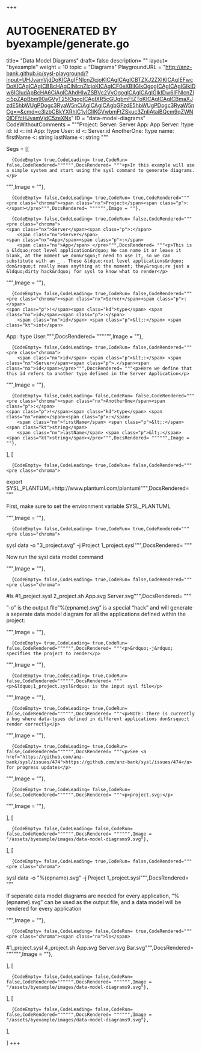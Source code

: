 +++
# AUTOGENERATED BY byexample/generate.go
title= "Data Model Diagrams"
draft= false
description= ""
layout= "byexample"
weight = 10
topic = "Diagrams"
PlaygroundURL = "http://anz-bank.github.io/sysl-playground/?input=UHJvamVjdDoKICAgIFNlcnZlcjoKICAgICAgICBTZXJ2ZXIKICAgIEFwcDoKICAgICAgICBBcHAgClNlcnZlcjoKICAgICF0eXBlIGlkOgogICAgICAgIGlkIDw6IGludApBcHA6CiAgICAhdHlwZSBVc2VyOgogICAgICAgIGlkIDw6IFNlcnZlci5pZApBbm90aGVyT25lOgogICAgIXR5cGUgbmFtZToKICAgICAgICBmaXJzdE5hbWUgPDogc3RyaW5nCiAgICAgICAgbGFzdE5hbWUgPDogc3RyaW5nCg==&cmd=c3lzbCBkYXRhIC1vICIlKGVwbmFtZSkuc3ZnIiAtaiBQcm9qZWN0IDFfcHJvamVjdC5zeXNs"
ID = "data-model-diagrams"
CodeWithoutComments = """Project:
    Server:
        Server
    App:
        App 
Server:
    !type id:
        id <: int
App:
    !type User:
        id <: Server.id
AnotherOne:
    !type name:
        firstName <: string
        lastName <: string
"""

Segs = [[
  
      {CodeEmpty= true,CodeLeading= true,CodeRun= false,CodeRendered="""""",DocsRendered= """<p>In this example will use a simple system and start using the sysl command to generate diagrams.</p>
""",Image = ""},

      {CodeEmpty= false,CodeLeading= true,CodeRun= true,CodeRendered="""<pre class="chroma"><span class="nx">Project</span><span class="p">:</span></pre>""",DocsRendered= """""",Image = ""},

      {CodeEmpty= false,CodeLeading= true,CodeRun= false,CodeRendered="""<pre class="chroma">
    <span class="nx">Server</span><span class="p">:</span>
        <span class="nx">Server</span>
    <span class="nx">App</span><span class="p">:</span>
        <span class="nx">App</span> </pre>""",DocsRendered= """<p>This is a &ldquo;root level application&rdquo; We can name it or leave it blank, at the moment we don&rsquo;t need to use it, so we can substitute with an _ . These &ldquo;root level applications&rdquo; don&rsquo;t really mean anything at the moment; they&rsquo;re just a &ldquo;dirty hack&rdquo; for sysl to know what to render</p>
""",Image = ""},

      {CodeEmpty= false,CodeLeading= true,CodeRun= false,CodeRendered="""<pre class="chroma"><span class="nx">Server</span><span class="p">:</span>
    <span class="p">!</span><span class="kd">type</span> <span class="nx">id</span><span class="p">:</span>
        <span class="nx">id</span> <span class="p">&lt;:</span> <span class="kt">int</span>
<span class="nx">App</span><span class="p">:</span>
    <span class="p">!</span><span class="kd">type</span> <span class="nx">User</span><span class="p">:</span></pre>""",DocsRendered= """""",Image = ""},

      {CodeEmpty= false,CodeLeading= true,CodeRun= false,CodeRendered="""<pre class="chroma">
        <span class="nx">id</span> <span class="p">&lt;:</span> <span class="nx">Server</span><span class="p">.</span><span class="nx">id</span></pre>""",DocsRendered= """<p>Here we define that this id refers to another type defined in the Server Application</p>
""",Image = ""},

      {CodeEmpty= false,CodeLeading= false,CodeRun= false,CodeRendered="""<pre class="chroma"><span class="nx">AnotherOne</span><span class="p">:</span>
    <span class="p">!</span><span class="kd">type</span> <span class="nx">name</span><span class="p">:</span>
        <span class="nx">firstName</span> <span class="p">&lt;:</span> <span class="kt">string</span>
        <span class="nx">lastName</span> <span class="p">&lt;:</span> <span class="kt">string</span></pre>""",DocsRendered= """""",Image = ""},


],
[
  
      {CodeEmpty= false,CodeLeading= true,CodeRun= false,CodeRendered="""<pre class="chroma">
<span class="nx">export</span> <span class="nx">SYSL_PLANTUML</span><span class="p">=</span><span class="nx">http</span><span class="p">:</span><span class="o">//</span><span class="nx">www</span><span class="p">.</span><span class="nx">plantuml</span><span class="p">.</span><span class="nx">com</span><span class="o">/</span><span class="nx">plantuml</span></pre>""",DocsRendered= """<p>First, make sure to set the environment variable SYSL_PLANTUML</p>
""",Image = ""},

      {CodeEmpty= false,CodeLeading= true,CodeRun= true,CodeRendered="""<pre class="chroma">
<span class="nx">sysl</span> <span class="nx">data</span> <span class="o">-</span><span class="nx">o</span> <span class="s">&#34;3_project.svg&#34;</span> <span class="o">-</span><span class="nx">j</span> <span class="nx">Project</span> <span class="mi">1</span><span class="nx">_project</span><span class="p">.</span><span class="nx">sysl</span></pre>""",DocsRendered= """<p>Now run the sysl data model command</p>
""",Image = ""},

      {CodeEmpty= false,CodeLeading= true,CodeRun= false,CodeRendered="""<pre class="chroma">
<span class="err">#</span><span class="nx">ls</span>
<span class="err">#</span><span class="mi">1</span><span class="nx">_project</span><span class="p">.</span><span class="nx">sysl</span> <span class="mi">2</span><span class="nx">_project</span><span class="p">.</span><span class="nx">sh</span>  <span class="nx">App</span><span class="p">.</span><span class="nx">svg</span> <span class="nx">Server</span><span class="p">.</span><span class="nx">svg</span></pre>""",DocsRendered= """<p>&rdquo;-o&rdquo; is the output file&rdquo;%(epname).svg&rdquo; is a special &ldquo;hack&rdquo; and will generate a seperate data model diagram for all the applications defined within the project:</p>
""",Image = ""},

      {CodeEmpty= true,CodeLeading= true,CodeRun= false,CodeRendered="""""",DocsRendered= """<p>&rdquo;-j&rdquo; specifies the project to render</p>
""",Image = ""},

      {CodeEmpty= true,CodeLeading= true,CodeRun= false,CodeRendered="""""",DocsRendered= """<p>&ldquo;1_project.sysl&rdquo; is the input sysl file</p>
""",Image = ""},

      {CodeEmpty= true,CodeLeading= true,CodeRun= false,CodeRendered="""""",DocsRendered= """<p>NOTE: there is currently a bug where data-types defined in different applications don&rsquo;t render correctly</p>
""",Image = ""},

      {CodeEmpty= true,CodeLeading= true,CodeRun= false,CodeRendered="""""",DocsRendered= """<p>See <a href="https://github.com/anz-bank/sysl/issues/474">https://github.com/anz-bank/sysl/issues/474</a> for progress updates</p>
""",Image = ""},

      {CodeEmpty= true,CodeLeading= false,CodeRun= false,CodeRendered="""""",DocsRendered= """<p>project.svg:</p>
""",Image = ""},


],
[
  
      {CodeEmpty= false,CodeLeading= false,CodeRun= false,CodeRendered="""""",DocsRendered= """""",Image = "/assets/byexample/images/data-model-diagrams9.svg"},


],
[
  
      {CodeEmpty= false,CodeLeading= true,CodeRun= false,CodeRendered="""<pre class="chroma">
<span class="nx">sysl</span> <span class="nx">data</span> <span class="o">-</span><span class="nx">o</span> <span class="s">&#34;%(epname).svg&#34;</span> <span class="o">-</span><span class="nx">j</span> <span class="nx">Project</span> <span class="mi">1</span><span class="nx">_project</span><span class="p">.</span><span class="nx">sysl</span></pre>""",DocsRendered= """<p>If seperate data model diagrams are needed for every application, &ldquo;%(epname).svg&rdquo; can be used as the output file, and a data model will be rendered for every application</p>
""",Image = ""},

      {CodeEmpty= false,CodeLeading= false,CodeRun= true,CodeRendered="""<pre class="chroma"><span class="nx">ls</span>
<span class="err">#</span><span class="mi">1</span><span class="nx">_project</span><span class="p">.</span><span class="nx">sysl</span> <span class="mi">4</span><span class="nx">_project</span><span class="p">.</span><span class="nx">sh</span>  <span class="nx">App</span><span class="p">.</span><span class="nx">svg</span> <span class="nx">Server</span><span class="p">.</span><span class="nx">svg</span> <span class="nx">Bar</span><span class="p">.</span><span class="nx">svg</span></pre>""",DocsRendered= """""",Image = ""},


],
[
  
      {CodeEmpty= false,CodeLeading= false,CodeRun= false,CodeRendered="""""",DocsRendered= """""",Image = "/assets/byexample/images/data-model-diagrams9.svg"},


],
[
  
      {CodeEmpty= false,CodeLeading= false,CodeRun= false,CodeRendered="""""",DocsRendered= """""",Image = "/assets/byexample/images/data-model-diagrams9.svg"},


],

]
+++


